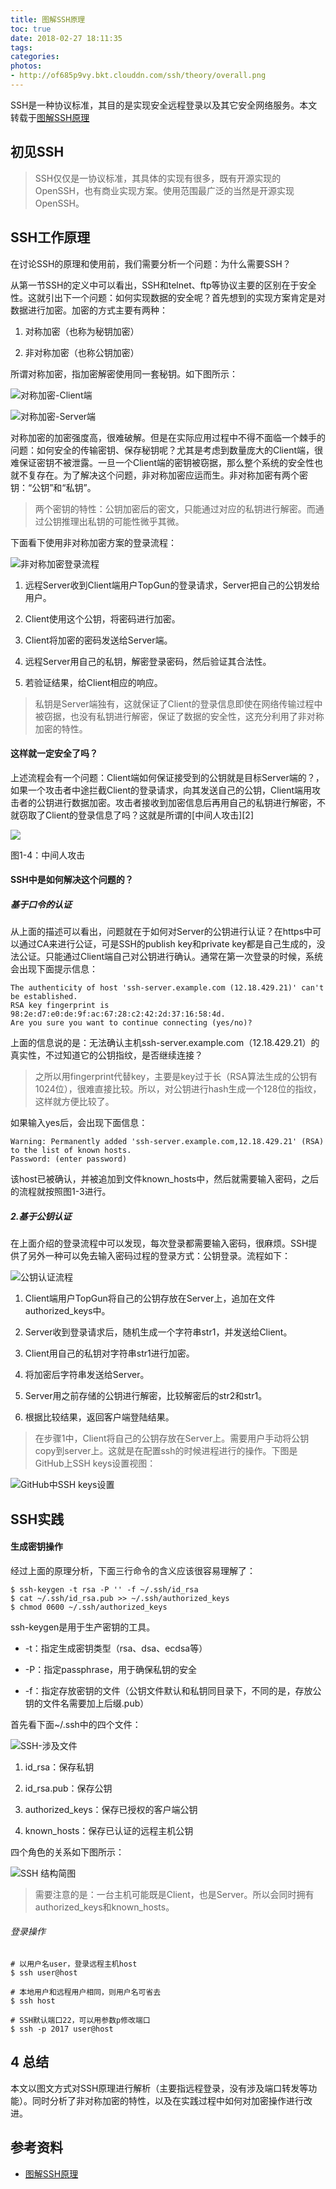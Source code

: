 ```yaml
---
title: 图解SSH原理
toc: true
date: 2018-02-27 18:11:35
tags:
categories:
photos:
- http://of685p9vy.bkt.clouddn.com/ssh/theory/overall.png
---
```


SSH是一种协议标准，其目的是实现安全远程登录以及其它安全网络服务。本文转载于[图解SSH原理](https://www.jianshu.com/p/33461b619d53)

<!--more-->

##  初见SSH

> SSH仅仅是一协议标准，其具体的实现有很多，既有开源实现的OpenSSH，也有商业实现方案。使用范围最广泛的当然是开源实现OpenSSH。

## SSH工作原理

在讨论SSH的原理和使用前，我们需要分析一个问题：为什么需要SSH？

从第一节SSH的定义中可以看出，SSH和telnet、ftp等协议主要的区别在于安全性。这就引出下一个问题：如何实现数据的安全呢？首先想到的实现方案肯定是对数据进行加密。加密的方式主要有两种：

1.  对称加密（也称为秘钥加密）

2.  非对称加密（也称公钥加密）

所谓对称加密，指加密解密使用同一套秘钥。如下图所示：

![对称加密-Client端](http://of685p9vy.bkt.clouddn.com/ssh/theory/shareEncrypt.png)


![对称加密-Server端](http://of685p9vy.bkt.clouddn.com/ssh/theory/shareDecrypt.png)

对称加密的加密强度高，很难破解。但是在实际应用过程中不得不面临一个棘手的问题：如何安全的传输密钥、保存秘钥呢？尤其是考虑到数量庞大的Client端，很难保证密钥不被泄露。一旦一个Client端的密钥被窃据，那么整个系统的安全性也就不复存在。为了解决这个问题，非对称加密应运而生。非对称加密有两个密钥：“公钥”和“私钥”。

> 两个密钥的特性：公钥加密后的密文，只能通过对应的私钥进行解密。而通过公钥推理出私钥的可能性微乎其微。

下面看下使用非对称加密方案的登录流程：

![非对称加密登录流程](http://of685p9vy.bkt.clouddn.com/ssh/theory/publicEncrypt.png)


1.  远程Server收到Client端用户TopGun的登录请求，Server把自己的公钥发给用户。

2.  Client使用这个公钥，将密码进行加密。

3.  Client将加密的密码发送给Server端。

4.  远程Server用自己的私钥，解密登录密码，然后验证其合法性。

5.  若验证结果，给Client相应的响应。

> 私钥是Server端独有，这就保证了Client的登录信息即使在网络传输过程中被窃据，也没有私钥进行解密，保证了数据的安全性，这充分利用了非对称加密的特性。

#### 这样就一定安全了吗？

上述流程会有一个问题：Client端如何保证接受到的公钥就是目标Server端的？，如果一个攻击者中途拦截Client的登录请求，向其发送自己的公钥，Client端用攻击者的公钥进行数据加密。攻击者接收到加密信息后再用自己的私钥进行解密，不就窃取了Client的登录信息了吗？这就是所谓的[中间人攻击][2]

![](//upload-images.jianshu.io/upload_images/2599999-da9359eb5fe05c32.png?imageMogr2/auto-orient/strip%7CimageView2/2/w/623)

图1-4：中间人攻击

#### SSH中是如何解决这个问题的？

#####  基于口令的认证

从上面的描述可以看出，问题就在于如何对Server的公钥进行认证？在https中可以通过CA来进行公证，可是SSH的publish key和private key都是自己生成的，没法公证。只能通过Client端自己对公钥进行确认。通常在第一次登录的时候，系统会出现下面提示信息：

```
The authenticity of host 'ssh-server.example.com (12.18.429.21)' can't be established.
RSA key fingerprint is 98:2e:d7:e0:de:9f:ac:67:28:c2:42:2d:37:16:58:4d.
Are you sure you want to continue connecting (yes/no)? 

```

上面的信息说的是：无法确认主机ssh-server.example.com（12.18.429.21）的真实性，不过知道它的公钥指纹，是否继续连接？

> 之所以用fingerprint代替key，主要是key过于长（RSA算法生成的公钥有1024位），很难直接比较。所以，对公钥进行hash生成一个128位的指纹，这样就方便比较了。

如果输入yes后，会出现下面信息：

```
Warning: Permanently added 'ssh-server.example.com,12.18.429.21' (RSA) to the list of known hosts. 
Password: (enter password) 

```

该host已被确认，并被追加到文件known_hosts中，然后就需要输入密码，之后的流程就按照图1-3进行。

##### 2.基于公钥认证

在上面介绍的登录流程中可以发现，每次登录都需要输入密码，很麻烦。SSH提供了另外一种可以免去输入密码过程的登录方式：公钥登录。流程如下：

![公钥认证流程](http://of685p9vy.bkt.clouddn.com/ssh/theory/publicKeyAuthentication.png)


1.  Client端用户TopGun将自己的公钥存放在Server上，追加在文件authorized_keys中。

2.  Server收到登录请求后，随机生成一个字符串str1，并发送给Client。

3.  Client用自己的私钥对字符串str1进行加密。

4.  将加密后字符串发送给Server。

5.  Server用之前存储的公钥进行解密，比较解密后的str2和str1。

6.  根据比较结果，返回客户端登陆结果。

> 在步骤1中，Client将自己的公钥存放在Server上。需要用户手动将公钥copy到server上。这就是在配置ssh的时候进程进行的操作。下图是GitHub上SSH keys设置视图：

![GitHub中SSH keys设置](http://of685p9vy.bkt.clouddn.com/ssh/theory/GitHub-SSHKeys.png)


## SSH实践

#### 生成密钥操作

经过上面的原理分析，下面三行命令的含义应该很容易理解了：

```
$ ssh-keygen -t rsa -P '' -f ~/.ssh/id_rsa
$ cat ~/.ssh/id_rsa.pub >> ~/.ssh/authorized_keys
$ chmod 0600 ~/.ssh/authorized_keys

```

ssh-keygen是用于生产密钥的工具。

*   -t：指定生成密钥类型（rsa、dsa、ecdsa等）

*   -P：指定passphrase，用于确保私钥的安全

*   -f：指定存放密钥的文件（公钥文件默认和私钥同目录下，不同的是，存放公钥的文件名需要加上后缀.pub）

首先看下面~/.ssh中的四个文件：

![SSH-涉及文件](http://of685p9vy.bkt.clouddn.com/ssh/theory/SHH-config.png)


1.  id_rsa：保存私钥

2.  id_rsa.pub：保存公钥

3.  authorized_keys：保存已授权的客户端公钥

4.  known_hosts：保存已认证的远程主机公钥

四个角色的关系如下图所示：

![SSH 结构简图](http://of685p9vy.bkt.clouddn.com/ssh/theory/ssh-struct.png)


> 需要注意的是：一台主机可能既是Client，也是Server。所以会同时拥有authorized_keys和known_hosts。

###### 登录操作

```
# 以用户名user，登录远程主机host
$ ssh user@host

# 本地用户和远程用户相同，则用户名可省去
$ ssh host

# SSH默认端口22，可以用参数p修改端口
$ ssh -p 2017 user@host

```

## 4 总结

本文以图文方式对SSH原理进行解析（主要指远程登录，没有涉及端口转发等功能）。同时分析了非对称加密的特性，以及在实践过程中如何对加密操作进行改进。



## 参考资料
 - [图解SSH原理](https://www.jianshu.com/p/33461b619d53)

